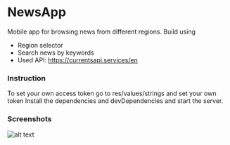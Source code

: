 # NewsApp

Mobile app for browsing news from different regions. Build using 

  - Region selector
  - Search news by keywords
  - Used API: https://currentsapi.services/en

### Instruction

To set your own access token go to res/values/strings and set your own token
Install the dependencies and devDependencies and start the server.

### Screenshots
![alt text](https://github.com/[HIDDENDEN]/[NewsApp]/blob/[master]/app/screenshots/1st.jpg?raw=true)
